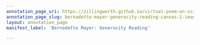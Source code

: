 ```yaml
---
annotation_page_uri: https://zillingworth.github.io/virtual-poem-on-screen/annotations/bernadette-mayer-generocity-reading-canvas-1-image.json
annotation_page_slug: bernadette-mayer-generocity-reading-canvas-1-image
layout: annotation_page
manifest_label: 'Bernadette Mayer: Generocity Reading'

---
```

